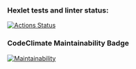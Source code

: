 ### Hexlet tests and linter status:
[![Actions Status](https://github.com/rocket-duck/python-project-49/actions/workflows/hexlet-check.yml/badge.svg)](https://github.com/rocket-duck/python-project-49/actions)

### CodeClimate Maintainability Badge
[![Maintainability](https://api.codeclimate.com/v1/badges/6082da7d3dbaf2cb6b48/maintainability)](https://codeclimate.com/github/rocket-duck/python-project-49/maintainability)